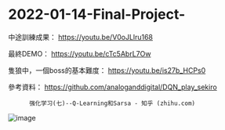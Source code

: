 # 2022-01-14-Final-Project-
中途訓練成果： https://youtu.be/V0oJLlru168

最終DEMO： https://youtu.be/cTc5AbrL7Ow

隻狼中，一個boss的基本難度： https://youtu.be/is27b_HCPs0

參考資料： https://github.com/analoganddigital/DQN_play_sekiro

          强化学习(七)--Q-Learning和Sarsa - 知乎 (zhihu.com)
![image](https://user-images.githubusercontent.com/90891665/150276421-787176dc-f738-400e-afe5-c69e01f3f44f.png)

